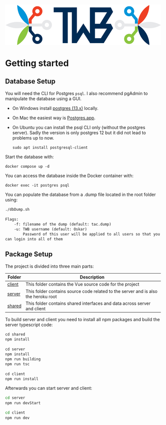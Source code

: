 ![TWB Logo](./client/src/assets/TwbLogo.png)

# Getting started

## Database Setup

You will need the CLI for Postgres `psql`. I also recommend pgAdmin to manipulate the database using a GUI.

- On Windows install [postgres (13.x)](https://www.postgresql.org/download/) locally.

- On Mac the easiest way is [Postgres.app](https://postgresapp.com).

- On Ubuntu you can install the psql CLI only (without the postgres server). Sadly the version is only postgres 12 but it did not lead to problems up to now.

  ```
  sudo apt install postgresql-client
  ```

Start the database with:

```
docker compose up -d
```

You can access the database inside the Docker container with:

```
docker exec -it postgres psql
```

You can populate the database from a .dump file located in the root folder using:

```
./dbDump.sh

Flags:
    -f: filename of the dump (default: tac.dump)
    -u: TWB username (default: Oskar)
        Password of this user will be applied to all users so that you can login into all of them
```

## Package Setup

The project is divided into three main parts:

| Folder              | Description |
| ------------------- | ----------- |
| [client](client)    | This folder contains the Vue source code for the project |
| [server](server)    | This folder contains source code related to the server and is also the heroku root |
| [shared](shared)    | This folder contains shared interfaces and data across server and client |

To build server and client you need to install all npm packages and build the server typescript code:

```shell
cd shared
npm install

cd server
npm install
npm run building
npm run tsc

cd client
npm run install
```

Afterwards you can start server and client:

```bash
cd server
npm run devStart
```

```bash
cd client
npm run dev
```
